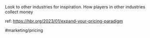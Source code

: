 Look to other industries for inspiration. How players in other industries collect money

ref: https://hbr.org/2023/01/expand-your-pricing-paradigm

#marketing/pricing 